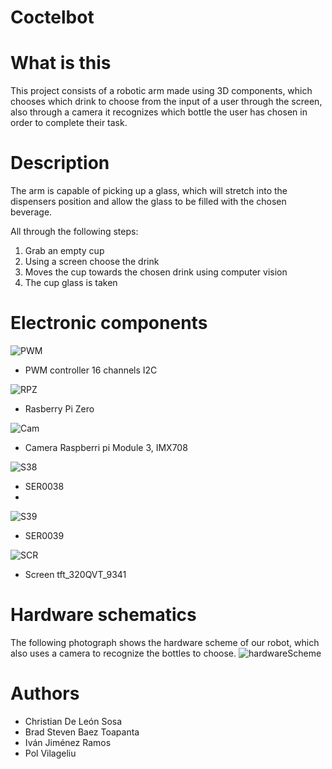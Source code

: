 # Coctelbot
# What is this
This project consists of a robotic arm made using 3D components, which chooses which drink to choose from the input of a user through the screen, also through a camera it recognizes which bottle the user has chosen in order to complete their task.

# Description
The arm is capable of picking up a glass, which will stretch into the dispensers position and allow the glass to be filled with the chosen beverage.

All through the following steps:
1. Grab an empty cup
2. Using a screen choose the drink
3. Moves the cup towards the chosen drink using computer vision
4. The cup glass is taken

# Electronic components
![PWM](https://github.com/murtion/coctelbot/blob/main/Components/PWM%20controller%2016%20channels%20I2C.jpg)
- PWM controller 16 channels I2C

![RPZ](https://github.com/murtion/coctelbot/blob/main/Components/Rasberry%20Pi%20Zero.jpg)
- Rasberry Pi Zero

![Cam](https://github.com/murtion/coctelbot/blob/main/Components/Camera.jpg)
- Camera  Raspberri pi Module 3, IMX708

![S38](https://github.com/murtion/coctelbot/blob/main/Components/SER0038.jpg)
- SER0038
- 
![S39](https://github.com/murtion/coctelbot/blob/main/Components/SER0039.jpg)
- SER0039

![SCR](https://github.com/murtion/coctelbot/blob/main/Components/Screen.jpg)
- Screen tft_320QVT_9341

# Hardware schematics
The following photograph shows the hardware scheme of our robot, which also uses a camera to recognize the bottles to choose.
![hardwareScheme](https://github.com/murtion/coctelbot/blob/main/Esquema%20HW.png)



# Authors 
- Christian De León Sosa 
- Brad Steven Baez Toapanta
- Iván Jiménez Ramos
- Pol Vilageliu
